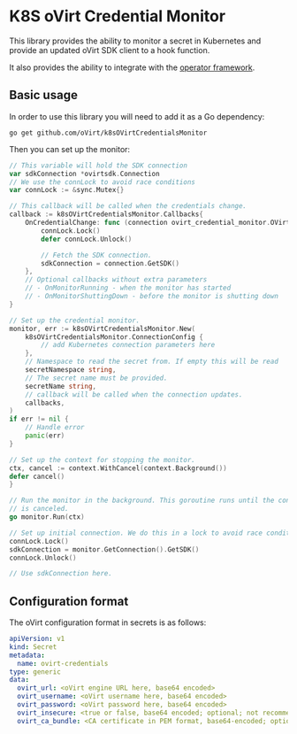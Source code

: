 # K8S oVirt Credential Monitor

This library provides the ability to monitor a secret in Kubernetes and provide an updated oVirt SDK client to a hook function.

It also provides the ability to integrate with the [operator framework](https://sdk.operatorframework.io/).

## Basic usage

In order to use this library you will need to add it as a Go dependency:

```
go get github.com/oVirt/k8sOVirtCredentialsMonitor
```

Then you can set up the monitor:

```go
// This variable will hold the SDK connection
var sdkConnection *ovirtsdk.Connection
// We use the connLock to avoid race conditions
var connLock := &sync.Mutex{}

// This callback will be called when the credentials change.
callback := k8sOVirtCredentialsMonitor.Callbacks{
    OnCredentialChange: func (connection ovirt_credential_monitor.OVirtConnection) {
        connLock.Lock()
        defer connLock.Unlock()

        // Fetch the SDK connection.
        sdkConnection = connection.GetSDK()
    },
    // Optional callbacks without extra parameters
    // - OnMonitorRunning - when the monitor has started
    // - OnMonitorShuttingDown - before the monitor is shutting down
}

// Set up the credential monitor.
monitor, err := k8sOVirtCredentialsMonitor.New(
    k8sOVirtCredentialsMonitor.ConnectionConfig {
        // add Kubernetes connection parameters here
    },
    // Namespace to read the secret from. If empty this will be read 
    secretNamespace string,
    // The secret name must be provided.
    secretName string,
    // callback will be called when the connection updates.
    callbacks,
)
if err != nil {
    // Handle error
    panic(err)
}

// Set up the context for stopping the monitor.
ctx, cancel := context.WithCancel(context.Background())
defer cancel()
}

// Run the monitor in the background. This goroutine runs until the context
// is canceled.
go monitor.Run(ctx)

// Set up initial connection. We do this in a lock to avoid race conditions.
connLock.Lock()
sdkConnection = monitor.GetConnection().GetSDK()
connLock.Unlock()

// Use sdkConnection here.
```

## Configuration format

The oVirt configuration format in secrets is as follows:

```yaml
apiVersion: v1
kind: Secret
metadata:
  name: ovirt-credentials
type: generic
data:
  ovirt_url: <oVirt engine URL here, base64 encoded>
  ovirt_username: <oVirt username here, base64 encoded>
  ovirt_password: <oVirt password here, base64 encoded>
  ovirt_insecure: <true or false, base64 encoded; optional; not recommended>
  ovirt_ca_bundle: <CA certificate in PEM format, base64-encoded; optional if ovirt_insecure is true>
```
